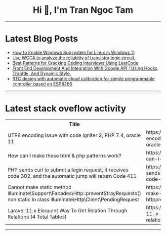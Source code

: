 <h1 align="center">Hi 👋, I'm Tran Ngoc Tam</h1>

---

# Latest Blog Posts 
<!-- BLOG-POST-LIST:START -->
- [How to Enable Windows Subsystem for Linux in Windows 11](https://dev.to/winsides/how-to-enable-windows-subsystem-for-linux-in-windows-11-1e5b)
- [Use WCCA to analyze the reliablity of transistor logic circuit.](https://dev.to/zhangzhuyue/use-wcca-to-analyze-the-reliablity-of-transistor-logic-circuit-1mji)
- [Best Patterns for Cracking Coding Interviews Using LeetCode](https://dev.to/nozibul_islam_113b1d5334f/best-patterns-for-cracking-coding-interviews-using-leetcode-1c5p)
- [Front End Development And Integration With Google API | Using Hooks, Throttle, And Dynamic Style.](https://dev.to/msharifhub/front-end-development-and-integration-with-google-api-using-hooks-throttle-and-dynamic-style-3lp0)
- [RTC design with automatic cloud calibration for simple programmable controller based on ESP8266](https://dev.to/zhangzhuyue/rtc-design-with-automatic-cloud-calibration-for-simple-programmable-controller-based-on-esp8266-2lo9)
<!-- BLOG-POST-LIST:END -->

---

# Latest stack oveflow activity
<table>
  <tr><th>Title</th><th>Link</th></tr>
  <!-- STACKOVERFLOW:START --><tr><td>UTF8 encoding issue with code igniter 2, PHP 7.4, oracle 11</td><td>https://stackoverflow.com/questions/79106433/utf8-encoding-issue-with-code-igniter-2-php-7-4-oracle-11</td></tr><tr><td>How can I make these html &amp; php patterns work?</td><td>https://stackoverflow.com/questions/79106364/how-can-i-make-these-html-php-patterns-work</td></tr><tr><td>PHP sends curl to submit a login request, it receives code 302, and the automatic jump will return Code 411</td><td>https://stackoverflow.com/questions/79106180/php-sends-curl-to-submit-a-login-request-it-receives-code-302-and-the-automati</td></tr><tr><td>Cannot make static method Illuminate\Support\Facades\Http::preventStrayRequests&lpar;&rpar; non static in class Illuminate\Http\Client\PendingRequest</td><td>https://stackoverflow.com/questions/79105977/cannot-make-static-method-illuminate-support-facades-httppreventstrayrequests</td></tr><tr><td>Laravel 11.x Eloquent Way To Get Relation Through Relations &lpar;4 Total Tables&rpar;</td><td>https://stackoverflow.com/questions/79105940/laravel-11-x-eloquent-way-to-get-relation-through-relations-4-total-tables</td></tr><!-- STACKOVERFLOW:END -->
</table>

---


